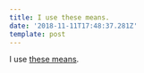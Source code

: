 ```yaml
---
title: I use these means.
date: '2018-11-11T17:48:37.281Z'
template: post
---
```

I use [these means](https://medium.com/podio/bookmarking-valuable-things-a345e05b6f9d).
